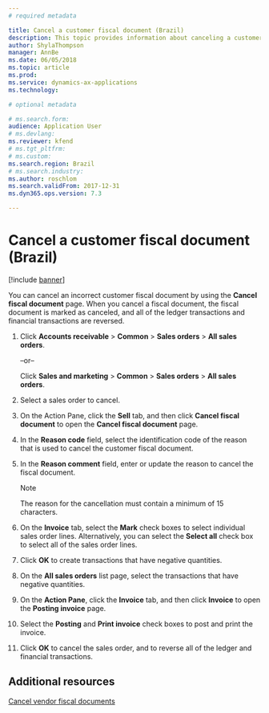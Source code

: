 ```yaml
---
# required metadata

title: Cancel a customer fiscal document (Brazil) 
description: This topic provides information about canceling a customer fiscal document for Brazil. 
author: ShylaThompson
manager: AnnBe
ms.date: 06/05/2018
ms.topic: article
ms.prod: 
ms.service: dynamics-ax-applications
ms.technology:

# optional metadata

# ms.search.form:  
audience: Application User
# ms.devlang: 
ms.reviewer: kfend
# ms.tgt_pltfrm: 
# ms.custom: 
ms.search.region: Brazil
# ms.search.industry: 
ms.author: roschlom
ms.search.validFrom: 2017-12-31
ms.dyn365.ops.version: 7.3

---
```


# Cancel a customer fiscal document (Brazil)

[!include [banner](../includes/banner.md)]

You can cancel an incorrect customer fiscal document by using the **Cancel fiscal document** page. When you cancel a fiscal document, the fiscal document is marked as canceled, and all of the ledger transactions and financial transactions are reversed.

1.  Click **Accounts receivable** \> **Common** \> **Sales orders** \> **All sales orders**.
    
    –or–
    
    Click **Sales and marketing** \> **Common** \> **Sales orders** \> **All sales orders**.

2.  Select a sales order to cancel.

3.  On the Action Pane, click the **Sell** tab, and then click **Cancel fiscal document** to open the **Cancel fiscal document** page. 

4.  In the **Reason code** field, select the identification code of the reason that is used to cancel the customer fiscal document.

5.  In the **Reason comment** field, enter or update the reason to cancel the fiscal document.

    > [!NOTE]
    > The reason for the cancellation must contain a minimum of 15 characters.

6.  On the **Invoice** tab, select the **Mark** check boxes to select individual sales order lines. Alternatively, you can select the **Select all** check box to select all of the sales order lines.

7.  Click **OK** to create transactions that have negative quantities.

8.  On the **All sales orders** list page, select the transactions that have negative quantities.

9.  On the **Action Pane**, click the **Invoice** tab, and then click **Invoice** to open the **Posting invoice** page.

10. Select the **Posting** and **Print invoice** check boxes to post and print the invoice.

11. Click **OK** to cancel the sales order, and to reverse all of the ledger and financial transactions.

## Additional resources

[Cancel vendor fiscal documents](latam-bra-cancel-vendor-fiscal-documents.md)
